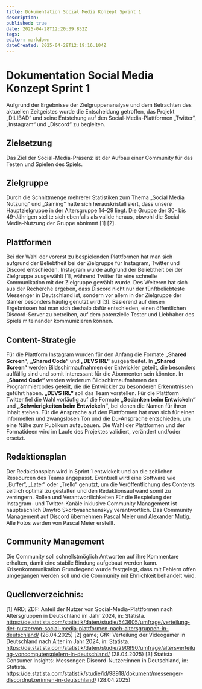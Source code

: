 ```yaml
---
title: Dokumentation Social Media Konzept Sprint 1
description: 
published: true
date: 2025-04-28T12:20:39.852Z
tags: 
editor: markdown
dateCreated: 2025-04-28T12:19:16.104Z
---
```


# Dokumentation Social Media Konzept Sprint 1

Aufgrund der Ergebnisse der Zielgruppenanalyse und dem Betrachten des aktuellen
Zeitgeistes wurde die Entscheidung getroffen, das Projekt „DILIBAD“ und seine
Entstehung auf den Social-Media-Plattformen „Twitter“, „Instagram“ und „Discord“ zu
begleiten.

## Zielsetzung

Das Ziel der Social-Media-Präsenz ist der Aufbau einer Community für das Testen und
Spielen des Spiels.

## Zielgruppe

Durch die Schnittmenge mehrerer Statistiken zum Thema „Social Media Nutzung“ und
„Gaming“ hatte sich herauskristallisiert, dass unsere Hauptzielgruppe in der
Altersgruppe 14–29 liegt. Die Gruppe der 30- bis 49-Jährigen stellte sich ebenfalls als
valide heraus, obwohl die Social-Media-Nutzung der Gruppe abnimmt [1] [2].

## Plattformen

Bei der Wahl der vorerst zu bespielenden Plattformen hat man sich aufgrund der
Beliebtheit bei der Zielgruppe für Instagram, Twitter und Discord entschieden.
Instagram wurde aufgrund der Beliebtheit bei der Zielgruppe ausgewählt [1], während
Twitter für eine schnelle Kommunikation mit der Zielgruppe gewählt wurde.
Des Weiteren hat sich aus der Recherche ergeben, dass Discord nicht nur der
fünftbeliebteste Messenger in Deutschland ist, sondern vor allem in der Zielgruppe der
Gamer besonders häufig genutzt wird [3].
Basierend auf diesen Ergebnissen hat man sich deshalb dafür entschieden, einen
öffentlichen Discord-Server zu betreiben, auf dem potenzielle Tester und Liebhaber des
Spiels miteinander kommunizieren können.

## Content-Strategie

Für die Plattform Instagram wurden für den Anfang die Formate **„Shared Screen“**,
**„Shared Code“** und **„DEVS IRL“** ausgearbeitet.
In **„Shared Screen“** werden Bildschirmaufnahmen der Entwickler geteilt, die besonders
auffällig sind und somit interessant für die Abonnenten sein könnten.
In **„Shared Code“** werden wiederum Bildschirmaufnahmen des Programmiercodes
geteilt, die die Entwickler zu besonderen Erkenntnissen geführt haben.
**„DEVS IRL“** soll das Team vorstellen.
Für die Plattform Twitter fiel die Wahl vorläufig auf die Formate **„Gedanken beim
Entwickeln“** und **„Schwierigkeiten beim Entwickeln“**, bei denen die Namen für ihren Inhalt
stehen.
Für die Ansprache auf den Plattformen hat man sich für einen informellen und
zwangslosen Ton und die Du-Ansprache entschieden, um eine Nähe zum Publikum
aufzubauen.
Die Wahl der Plattformen und der Formatideen wird im Laufe des Projektes validiert,
verändert und/oder ersetzt.

## Redaktionsplan

Der Redaktionsplan wird in Sprint 1 entwickelt und an die zeitlichen Ressourcen des
Teams angepasst. Eventuell wird eine Software wie „Buffer“, „Later“ oder „Trello“
genutzt, um die Veröffentlichung des Contents zeitlich optimal zu gestalten und den
Redaktionsaufwand somit zu verringern.
Rollen und Verantwortlichkeiten
Für die Bespielung der Instagram- und Twitter-Kanäle inklusive Community
Management ist hauptsächlich Dmytro Skorbyashchenskyy verantwortlich.
Das Community Management auf Discord übernehmen Pascal Meier und Alexander
Mutig.
Alle Fotos werden von Pascal Meier erstellt.

## Community Management

Die Community soll schnellstmöglich Antworten auf ihre Kommentare erhalten, damit
eine stabile Bindung aufgebaut werden kann.
Krisenkommunikation
Grundlegend wurde festgelegt, dass mit Fehlern offen umgegangen werden soll und die
Community mit Ehrlichkeit behandelt wird.


## Quellenverzeichnis:

[1] ARD; ZDF: Anteil der Nutzer von Social-Media-Plattformen nach Altersgruppen in
Deutschland im Jahr 2024, in: Statista.
https://de.statista.com/statistik/daten/studie/543605/umfrage/verteilung-der-nutzervon-social-media-plattformen-nach-altersgruppen-in-deutschland/ (28.04.2025)
[2] game; GfK: Verteilung der Videogamer in Deutschland nach Alter im Jahr 2024, in:
Statista.
https://de.statista.com/statistik/daten/studie/290890/umfrage/altersverteilung-voncomputerspielern-in-deutschland/ (28.04.2025)
[3] Statista Consumer Insights: Messenger: Discord-Nutzer:innen in Deutschland, in:
Statista.
https://de.statista.com/statistik/studie/id/98918/dokument/messenger-discordnutzerinnen-in-deutschland/ (28.04.2025)